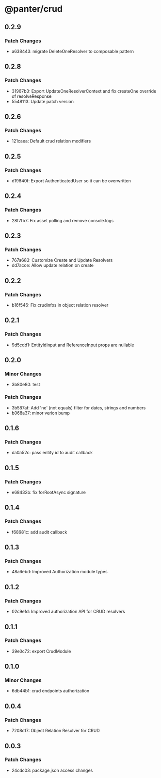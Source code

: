 # @panter/crud

## 0.2.9

### Patch Changes

- a638443: migrate DeleteOneResolver to composable pattern

## 0.2.8

### Patch Changes

- 31967b3: Export UpdateOneResolverContext and fix createOne override of resolveResponse
- 5548113: Update patch version

## 0.2.6

### Patch Changes

- 121caea: Default crud relation modifiers

## 0.2.5

### Patch Changes

- d19840f: Export AuthenticatedUser so it can be overwritten

## 0.2.4

### Patch Changes

- 28f7fb7: Fix asset polling and remove console.logs

## 0.2.3

### Patch Changes

- 767a683: Customize Create and Update Resolvers
- dd7acce: Allow update relation on create

## 0.2.2

### Patch Changes

- b16f546: Fix crudinfos in object relation resolver

## 0.2.1

### Patch Changes

- 9d5cdd1: EntityIdInput and ReferenceInput props are nullable

## 0.2.0

### Minor Changes

- 3b80e80: test

### Patch Changes

- 3b587af: Add 'ne' (not equals) filter for dates, strings and numbers
- b068a37: minor verion bump

## 0.1.6

### Patch Changes

- da0a52c: pass entity id to audit callback

## 0.1.5

### Patch Changes

- e68432b: fix forRootAsync signature

## 0.1.4

### Patch Changes

- f68681c: add audit callback

## 0.1.3

### Patch Changes

- 48a6ebd: Improved Authorization module types

## 0.1.2

### Patch Changes

- 02c9efd: Improved authorization API for CRUD resolvers

## 0.1.1

### Patch Changes

- 39e0c72: export CrudModule

## 0.1.0

### Minor Changes

- 6db44b1: crud endpoints authorization

## 0.0.4

### Patch Changes

- 7208c17: Object Relation Resolver for CRUD

## 0.0.3

### Patch Changes

- 24cdc03: package.json access changes
